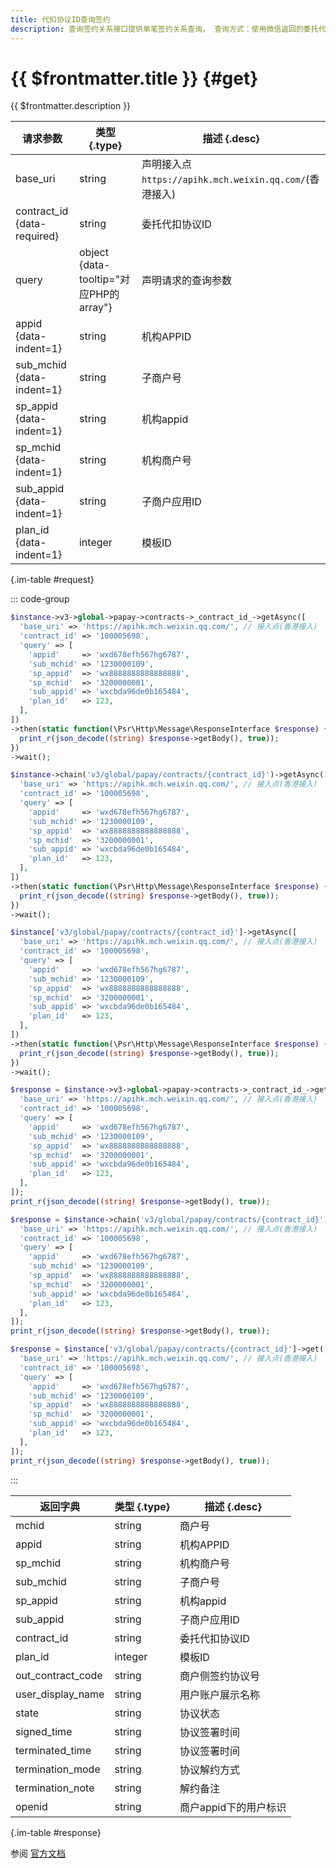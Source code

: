 ```yaml
---
title: 代扣协议ID查询签约
description: 查询签约关系接口提供单笔签约关系查询， 查询方式：使用微信返回的委托代扣协议contract_id进行查询。
---
```


# {{ $frontmatter.title }} {#get}

{{ $frontmatter.description }}

| 请求参数 | 类型 {.type} | 描述 {.desc}
| --- | --- | ---
| base_uri | string | 声明接入点`https://apihk.mch.weixin.qq.com/`(香港接入)
| contract_id {data-required} | string | 委托代扣协议ID
| query | object {data-tooltip="对应PHP的array"} | 声明请求的查询参数
| appid {data-indent=1} | string | 机构APPID
| sub_mchid {data-indent=1} | string | 子商户号
| sp_appid {data-indent=1} | string | 机构appid
| sp_mchid {data-indent=1} | string | 机构商户号
| sub_appid {data-indent=1} | string | 子商户应用ID
| plan_id {data-indent=1} | integer | 模板ID

{.im-table #request}

::: code-group

```php [异步纯链式]
$instance->v3->global->papay->contracts->_contract_id_->getAsync([
  'base_uri' => 'https://apihk.mch.weixin.qq.com/', // 接入点(香港接入)
  'contract_id' => '100005698',
  'query' => [
    'appid'     => 'wxd678efh567hg6787',
    'sub_mchid' => '1230000109',
    'sp_appid'  => 'wx8888888888888888',
    'sp_mchid'  => '3200000001',
    'sub_appid' => 'wxcbda96de0b165484',
    'plan_id'   => 123,
  ],
])
->then(static function(\Psr\Http\Message\ResponseInterface $response) {
  print_r(json_decode((string) $response->getBody(), true));
})
->wait();
```

```php [异步声明式]
$instance->chain('v3/global/papay/contracts/{contract_id}')->getAsync([
  'base_uri' => 'https://apihk.mch.weixin.qq.com/', // 接入点(香港接入)
  'contract_id' => '100005698',
  'query' => [
    'appid'     => 'wxd678efh567hg6787',
    'sub_mchid' => '1230000109',
    'sp_appid'  => 'wx8888888888888888',
    'sp_mchid'  => '3200000001',
    'sub_appid' => 'wxcbda96de0b165484',
    'plan_id'   => 123,
  ],
])
->then(static function(\Psr\Http\Message\ResponseInterface $response) {
  print_r(json_decode((string) $response->getBody(), true));
})
->wait();
```

```php [异步属性式]
$instance['v3/global/papay/contracts/{contract_id}']->getAsync([
  'base_uri' => 'https://apihk.mch.weixin.qq.com/', // 接入点(香港接入)
  'contract_id' => '100005698',
  'query' => [
    'appid'     => 'wxd678efh567hg6787',
    'sub_mchid' => '1230000109',
    'sp_appid'  => 'wx8888888888888888',
    'sp_mchid'  => '3200000001',
    'sub_appid' => 'wxcbda96de0b165484',
    'plan_id'   => 123,
  ],
])
->then(static function(\Psr\Http\Message\ResponseInterface $response) {
  print_r(json_decode((string) $response->getBody(), true));
})
->wait();
```

```php [同步纯链式]
$response = $instance->v3->global->papay->contracts->_contract_id_->get([
  'base_uri' => 'https://apihk.mch.weixin.qq.com/', // 接入点(香港接入)
  'contract_id' => '100005698',
  'query' => [
    'appid'     => 'wxd678efh567hg6787',
    'sub_mchid' => '1230000109',
    'sp_appid'  => 'wx8888888888888888',
    'sp_mchid'  => '3200000001',
    'sub_appid' => 'wxcbda96de0b165484',
    'plan_id'   => 123,
  ],
]);
print_r(json_decode((string) $response->getBody(), true));
```

```php [同步声明式]
$response = $instance->chain('v3/global/papay/contracts/{contract_id}')->get([
  'base_uri' => 'https://apihk.mch.weixin.qq.com/', // 接入点(香港接入)
  'contract_id' => '100005698',
  'query' => [
    'appid'     => 'wxd678efh567hg6787',
    'sub_mchid' => '1230000109',
    'sp_appid'  => 'wx8888888888888888',
    'sp_mchid'  => '3200000001',
    'sub_appid' => 'wxcbda96de0b165484',
    'plan_id'   => 123,
  ],
]);
print_r(json_decode((string) $response->getBody(), true));
```

```php [同步属性式]
$response = $instance['v3/global/papay/contracts/{contract_id}']->get([
  'base_uri' => 'https://apihk.mch.weixin.qq.com/', // 接入点(香港接入)
  'contract_id' => '100005698',
  'query' => [
    'appid'     => 'wxd678efh567hg6787',
    'sub_mchid' => '1230000109',
    'sp_appid'  => 'wx8888888888888888',
    'sp_mchid'  => '3200000001',
    'sub_appid' => 'wxcbda96de0b165484',
    'plan_id'   => 123,
  ],
]);
print_r(json_decode((string) $response->getBody(), true));
```

:::

| 返回字典 | 类型 {.type} | 描述 {.desc}
| --- | --- | ---
| mchid | string | 商户号
| appid | string | 机构APPID
| sp_mchid | string | 机构商户号
| sub_mchid | string | 子商户号
| sp_appid | string | 机构appid
| sub_appid | string | 子商户应用ID
| contract_id | string | 委托代扣协议ID
| plan_id | integer | 模板ID
| out_contract_code | string | 商户侧签约协议号
| user_display_name | string | 用户账户展示名称
| state | string | 协议状态
| signed_time | string | 协议签署时间
| terminated_time | string | 协议签署时间
| termination_mode | string | 协议解约方式
| termination_note | string | 解约备注
| openid | string | 商户appid下的用户标识

{.im-table #response}

参阅 [官方文档](https://pay.weixin.qq.com/doc/global/v3/zh/4013015470)
